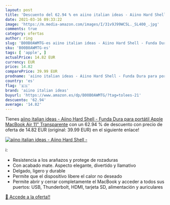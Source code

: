 ```yaml
---
layout: post
title: 'Descuento del 62.94 % en aiino italian ideas - Aiino Hard Shell -'
date: 2021-03-16 09:33:22
image: 'https://m.media-amazon.com/images/I/31v9J99WC5L._SL400_.jpg'
comments: true
category: ofertas
author: ring
slug: 'B00B0AWMTG-es aiino italian ideas - Aiino Hard Shell - Funda Dura para...'
sku: 'B00B0AWMTG-es'
tags: [ 'apple', ]
actualPrice: 14.82 EUR
currency: EUR
price: 14.82
comparePrice: 39.99 EUR
prodname: 'aiino italian ideas - Aiino Hard Shell - Funda Dura para portátil Apple MacBook Air 11"  Transparente'
country: 'es'
flag: '🇪🇸'
brand: 'aiino italian ideas'
buyurl: 'https://www.amazon.es/dp/B00B0AWMTG/?tag=tolees-21'
descuento: '62.94'
average: '14.82'
---
```


Tienes [aiino italian ideas - Aiino Hard Shell - Funda Dura para portátil Apple MacBook Air 11"  Transparente](https://www.amazon.es/dp/B00B0AWMTG/?tag=tolees-21) con un 62.94 % de descuento con precio de oferta de 14.82 EUR (original: 39.99 EUR) en el siguiente enlace!

[![aiino italian ideas - Aiino Hard Shell -](https://m.media-amazon.com/images/I/31v9J99WC5L._SL400_.jpg)](https://www.amazon.es/dp/B00B0AWMTG/?tag=tolees-21)

ℹ️:

- Resistencia a los arañazos y protege de rozaduras
- Con acabado mate. Aspecto elegante, divertido y llamativo
- Delgado, ligero y durable
- Permite que el dispositivo libere el calor no deseado
- Permite abrir y cerrar completamente el MacBook y acceder a todos sus puertos: USB, Thunderbolt, HDMI, tarjeta SD, alimentación y auriculares

[🛒 Accede a la oferta!!](https://www.amazon.es/dp/B00B0AWMTG/?tag=tolees-21)
